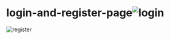 # login-and-register-page![login](https://user-images.githubusercontent.com/78632562/198943961-c58f648f-3188-4210-836e-dc7343669696.png)
![register](https://user-images.githubusercontent.com/78632562/198943988-53ab8e01-7ad3-402c-a6a4-599c2e0f3de1.png)
